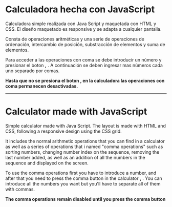 # Calculadora hecha con JavaScript



Calculadora simple realizada con Java Script y maquetada con HTML y CSS.
El diseño maquetado es responsive y se adapta a cualquier pantalla.

Consta de operaciones aritméticas y una serie de operaciones de ordenación, 
intercambio de posición, substracción de elementos y suma de elementos.

Para acceder a las operaciones con coma se debe introducir un número y presionar el boton **,** . A continuación se deben ingresar mas números cada uno separado por comas.

**Hasta que no se presiona el boton  **,** en la calculadora las operaciones con coma permanecen desactivadas.**

---------------------------------------------------------------------------------------------

# Calculator made with JavaScript

Simple calculator made with Java Script. The layout is made with HTML and CSS, 
following a responsive design using the CSS grid.

It includes the normal arithmetic operations that you can find in a
calculator as well as a series of operations that i named "comma operations"
such as sorting numbers, changing number index on the sequence, removing the
last number added, as well as an addition of all the numbers in the sequence and displayed
on the screen.

To use the comma operations first you have to introduce a number, and after that you need to press the comma button in the calculator **,** .
You can introduce all the numbers you want but you'll have to separate all of them with commas.

**The comma operations remain disabled until you press the comma button**







